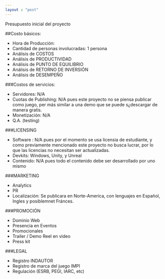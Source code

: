 ```yaml
---
layout : "post"
---
```

Presupuesto inicial del proyecto

##Costo básicos:
* Hora de Producción:
* Cantidad de personas involucradas: 1 persona
* Análisis de COSTOS
* Análisis de PRODUCTIVIDAD
* Análisis de PUNTO DE EQUILIBRIO
* Análisis de RETORNO DE INVERSIÓN
* Análisis de DESEMPEÑO

###Costos de servicios:
* Servidores: N/A
* Cuotas de Publishing: N/A pues este proyecto no se piensa publicar como juego, per más similar a una demo que se puede s¿descargar de manera gratis.
* Monetización: N/A
* Q.A. (testing)

###LICENSING
* Software : N/A pues por el momento se usa licensia de estudiante, y como previamente mencionado este proyecto no busca lucrar, por lo que las licencias no necesitan ser actualizadas.
* Devkits: Windows, Unity, y Unreal
* Contenido: N/A pues todo el contenido debe ser desarrollado por uno mismo

###MARKETING
* Analytics
* PR
* Localización: Se publicara en Norte-America, con lenguajes en Español, Ingles y posiblemnet Fránces.

###PROMOCIÓN
* Dominio Web
* Presencia en Eventos
* Promocionales
* Trailer / Demo Reel en video
* Press kit

###LEGAL
* Registro INDAUTOR
* Registro de marca del juego IMPI
* Regulación (ESRB, PEGI, IARC, etc)
